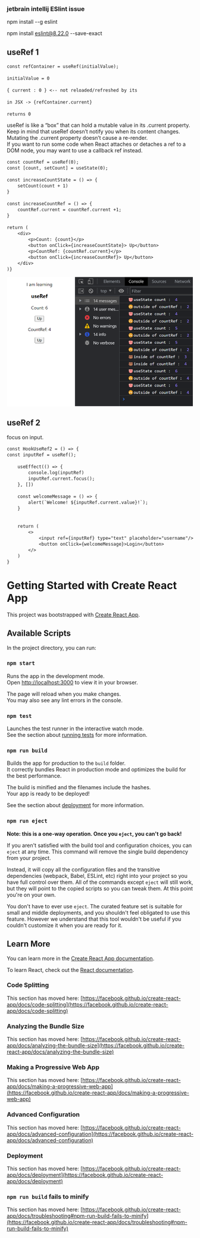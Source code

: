 
### jetbrain intellij ESlint issue


npm install --g eslint

npm install eslint@8.22.0 --save-exact


## useRef 1


    const refContainer = useRef(initialValue);
    
    initialValue = 0 
    
    { current : 0 } <-- not reloaded/refreshed by its
    
    in JSX -> {refContainer.current} 
    
    returns 0

useRef is like a “box” that can hold a mutable value in its .current property.
Keep in mind that useRef doesn’t notify you when its content changes.\
Mutating the .current property doesn’t cause a re-render. \
If you want to run some code when React attaches or detaches a ref to a DOM node, you may want to use a callback ref instead.


    const countRef = useRef(0);
    const [count, setCount] = useState(0);

    const increaseCountState = () => {
        setCount(count + 1)
    }

    const increaseCountRef = () => {
        countRef.current = countRef.current +1;
    }
    
    return (
        <div>
            <p>Count: {count}</p>
            <button onClick={increaseCountState}> Up</button>
            <p>CountRef: {countRef.current}</p>
            <button onClick={increaseCountRef}> Up</button>
        </div>
    )}

<img src="src/src/useRef.png" width="500">


## useRef 2

focus on input.

    const HookUseRef2 = () => {
    const inputRef = useRef();
    
        useEffect(() => {
            console.log(inputRef)
            inputRef.current.focus();
        }, [])
    
        const welcomeMessage = () => {
            alert(`Welcome! ${inputRef.current.value}!`);
        }
    
    
        return (
            <>
                <input ref={inputRef} type="text" placeholder="username"/>
                <button onClick={welcomeMessage}>Login</button>
            </>
        )
    }





# Getting Started with Create React App

This project was bootstrapped with [Create React App](https://github.com/facebook/create-react-app).

## Available Scripts

In the project directory, you can run:

### `npm start`

Runs the app in the development mode.\
Open [http://localhost:3000](http://localhost:3000) to view it in your browser.

The page will reload when you make changes.\
You may also see any lint errors in the console.

### `npm test`

Launches the test runner in the interactive watch mode.\
See the section about [running tests](https://facebook.github.io/create-react-app/docs/running-tests) for more information.

### `npm run build`

Builds the app for production to the `build` folder.\
It correctly bundles React in production mode and optimizes the build for the best performance.

The build is minified and the filenames include the hashes.\
Your app is ready to be deployed!

See the section about [deployment](https://facebook.github.io/create-react-app/docs/deployment) for more information.

### `npm run eject`

**Note: this is a one-way operation. Once you `eject`, you can't go back!**

If you aren't satisfied with the build tool and configuration choices, you can `eject` at any time. This command will remove the single build dependency from your project.

Instead, it will copy all the configuration files and the transitive dependencies (webpack, Babel, ESLint, etc) right into your project so you have full control over them. All of the commands except `eject` will still work, but they will point to the copied scripts so you can tweak them. At this point you're on your own.

You don't have to ever use `eject`. The curated feature set is suitable for small and middle deployments, and you shouldn't feel obligated to use this feature. However we understand that this tool wouldn't be useful if you couldn't customize it when you are ready for it.

## Learn More

You can learn more in the [Create React App documentation](https://facebook.github.io/create-react-app/docs/getting-started).

To learn React, check out the [React documentation](https://reactjs.org/).

### Code Splitting

This section has moved here: [https://facebook.github.io/create-react-app/docs/code-splitting](https://facebook.github.io/create-react-app/docs/code-splitting)

### Analyzing the Bundle Size

This section has moved here: [https://facebook.github.io/create-react-app/docs/analyzing-the-bundle-size](https://facebook.github.io/create-react-app/docs/analyzing-the-bundle-size)

### Making a Progressive Web App

This section has moved here: [https://facebook.github.io/create-react-app/docs/making-a-progressive-web-app](https://facebook.github.io/create-react-app/docs/making-a-progressive-web-app)

### Advanced Configuration

This section has moved here: [https://facebook.github.io/create-react-app/docs/advanced-configuration](https://facebook.github.io/create-react-app/docs/advanced-configuration)

### Deployment

This section has moved here: [https://facebook.github.io/create-react-app/docs/deployment](https://facebook.github.io/create-react-app/docs/deployment)

### `npm run build` fails to minify

This section has moved here: [https://facebook.github.io/create-react-app/docs/troubleshooting#npm-run-build-fails-to-minify](https://facebook.github.io/create-react-app/docs/troubleshooting#npm-run-build-fails-to-minify)
